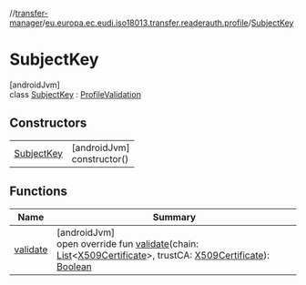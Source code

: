 //[transfer-manager](../../../index.md)/[eu.europa.ec.eudi.iso18013.transfer.readerauth.profile](../index.md)/[SubjectKey](index.md)

# SubjectKey

[androidJvm]\
class [SubjectKey](index.md) : [ProfileValidation](../-profile-validation/index.md)

## Constructors

|                               |                               |
|-------------------------------|-------------------------------|
| [SubjectKey](-subject-key.md) | [androidJvm]<br>constructor() |

## Functions

| Name                    | Summary                                                                                                                                                                                                                                                                                                                                                                                                                                                                                                         |
|-------------------------|-----------------------------------------------------------------------------------------------------------------------------------------------------------------------------------------------------------------------------------------------------------------------------------------------------------------------------------------------------------------------------------------------------------------------------------------------------------------------------------------------------------------|
| [validate](validate.md) | [androidJvm]<br>open override fun [validate](validate.md)(chain: [List](https://kotlinlang.org/api/latest/jvm/stdlib/kotlin-stdlib/kotlin.collections/-list/index.html)&lt;[X509Certificate](https://developer.android.com/reference/kotlin/java/security/cert/X509Certificate.html)&gt;, trustCA: [X509Certificate](https://developer.android.com/reference/kotlin/java/security/cert/X509Certificate.html)): [Boolean](https://kotlinlang.org/api/latest/jvm/stdlib/kotlin-stdlib/kotlin/-boolean/index.html) |
